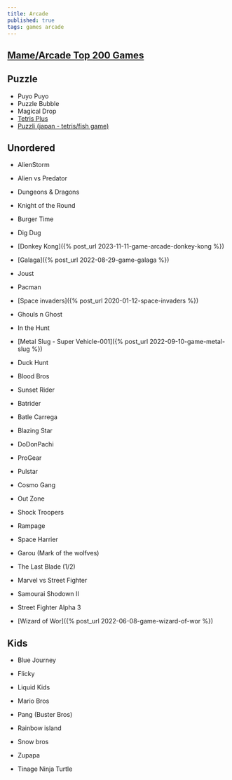 ```yaml
---
title: Arcade
published: true
tags: games arcade
---
```

## [Mame/Arcade Top 200 Games](https://www.youtube.com/watch?v=QNORYk8EdFU&t=3828s)

## Puzzle

- Puyo Puyo
- Puzzle Bubble
- Magical Drop
- [Tetris Plus](https://www.youtube.com/watch?v=q-tEzoe0Rqw) 
- [Puzzli (japan - tetris/fish game)](https://www.youtube.com/watch?v=iLm33bw8Wjw)

## Unordered

- AlienStorm
- Alien vs Predator
- Dungeons & Dragons
- Knight of the Round

- Burger Time
- Dig Dug
- [Donkey Kong]({% post_url 2023-11-11-game-arcade-donkey-kong %})
- [Galaga]({% post_url 2022-08-29-game-galaga %})
- Joust
- Pacman
- [Space invaders]({% post_url 2020-01-12-space-invaders %})


- Ghouls n Ghost
- In the Hunt
- [Metal Slug - Super Vehicle-001]({% post_url 2022-09-10-game-metal-slug %})

- Duck Hunt

- Blood Bros
- Sunset Rider

- Batrider
- Batle Carrega
- Blazing Star
- DoDonPachi

- ProGear
- Pulstar

- Cosmo Gang
- Out Zone
- Shock Troopers

- Rampage
- Space Harrier

- Garou (Mark of the wolfves)
- The Last Blade (1/2)
- Marvel vs Street Fighter
- Samourai Shodown II
- Street Fighter Alpha 3

- [Wizard of Wor]({% post_url 2022-06-08-game-wizard-of-wor %})

## Kids

- Blue Journey
- Flicky
- Liquid Kids
- Mario Bros
- Pang (Buster Bros)
- Rainbow island
- Snow bros
- Zupapa

- Tinage Ninja Turtle
